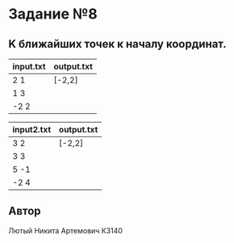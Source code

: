 # Задание №8
## K ближайших точек к началу координат.

| input.txt | output.txt |
|-----------|------------|
| 2 1       | [-2,2]     |
| 1 3       |            |
| -2 2      |            |

| input2.txt | output.txt |
|------------|------------|
| 3 2        | [-2,2]     |
| 3 3        |            |
| 5 -1       |            |
| -2 4       |            |
## Автор
Лютый Никита Артемович К3140
